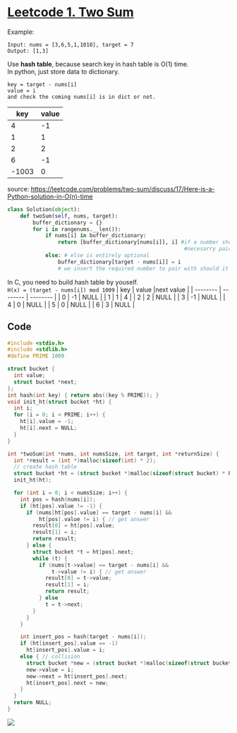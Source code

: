 # [Leetcode 1. Two Sum](https://leetcode.com/problems/two-sum/)

Example:
```
Input: nums = [3,6,5,1,1010], target = 7
Output: [1,3]
```
Use **hash table**, because search key in hash table is O(1) time.  
In python, just store data to dictionary. 
```
key = target - nums[i]  
value = i
and check the coming nums[i] is in dict or not.
```
| key | value |
| -------- | -------- | 
| 4     |  -1    |  
| 1     |  1    |  
| 2     |  2    |  
| 6     |  -1    |  
| -1003     |  0    |   

source: https://leetcode.com/problems/two-sum/discuss/17/Here-is-a-Python-solution-in-O(n)-time
```python
class Solution(object):
	def twoSum(self, nums, target):
		buffer_dictionary = {}
		for i in rangenums.__len()):
			if nums[i] in buffer_dictionary:
				return [buffer_dictionary[nums[i]], i] #if a number shows up in the dictionary already that means the 
														#necesarry pair has been iterated on previously
			else: # else is entirely optional
				buffer_dictionary[target - nums[i]] = i 
				# we insert the required number to pair with should it exist later in the list of numbers
```
In C, you need to build hash table by youself.  
`H(x) = (target - nums[i]) mod 1009`
| key | value |next value |
| -------- | -------- | -------- | 
| 0     |  -1    |    NULL    | 
| 1     |  1    |   4    | 
| 2     |  2    |   NULL    |
| 3     |  -1    |   NULL    |
| 4     |  0    |   NULL    |
| 5     |  0    |   NULL    |
| 6     |  3    |   NULL    |

## Code
```c
#include <stdio.h>
#include <stdlib.h>
#define PRIME 1009

struct bucket {
  int value;
  struct bucket *next;
};
int hash(int key) { return abs((key % PRIME)); }
void init_ht(struct bucket *ht) {
  int i;
  for (i = 0; i < PRIME; i++) {
    ht[i].value = -1;
    ht[i].next = NULL;
  }
}

int *twoSum(int *nums, int numsSize, int target, int *returnSize) {
  int *result = (int *)malloc(sizeof(int) * 2);
  // create hash table
  struct bucket *ht = (struct bucket *)malloc(sizeof(struct bucket) * PRIME);
  init_ht(ht);

  for (int i = 0; i < numsSize; i++) {
    int pos = hash(nums[i]);
    if (ht[pos].value != -1) {
      if (nums[ht[pos].value] == target - nums[i] &&
          ht[pos].value != i) { // get answer
        result[0] = ht[pos].value;
        result[1] = i;
        return result;
      } else {
        struct bucket *t = ht[pos].next;
        while (t) {
          if (nums[t->value] == target - nums[i] &&
              t->value != i) { // get answer
            result[0] = t->value;
            result[1] = i;
            return result;
          } else
            t = t->next;
        }
      }
    }

    int insert_pos = hash(target - nums[i]);
    if (ht[insert_pos].value == -1)
      ht[insert_pos].value = i;
    else { // collision
      struct bucket *new = (struct bucket *)malloc(sizeof(struct bucket));
      new->value = i;
      new->next = ht[insert_pos].next;
      ht[insert_pos].next = new;
    }
  }
  return NULL;
}
```
![](https://i.imgur.com/mfsM4ux.png)